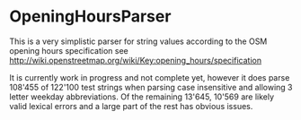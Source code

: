 # OpeningHoursParser

This is a very simplistic parser for string values according to the OSM opening hours specification see http://wiki.openstreetmap.org/wiki/Key:opening_hours/specification

It is currently work in progress and not complete yet, however it does parse 108'455 of 122'100 test strings when parsing case insensitive and allowing 3 letter weekday abbreviations. Of the remaining 13'645, 10'569 are likely valid lexical errors and a large part of the rest has obvious issues.



